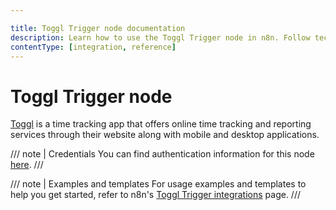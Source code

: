 ```yaml
---

title: Toggl Trigger node documentation
description: Learn how to use the Toggl Trigger node in n8n. Follow technical documentation to integrate Toggl Trigger node into your workflows.
contentType: [integration, reference]
---
```


# Toggl Trigger node

[Toggl](https://toggl.com/) is a time tracking app that offers online time tracking and reporting services through their website along with mobile and desktop applications.

/// note | Credentials
You can find authentication information for this node [here](/integrations/builtin/credentials/toggl.md).
///

///  note  | Examples and templates
For usage examples and templates to help you get started, refer to n8n's [Toggl Trigger integrations](https://n8n.io/integrations/toggl-trigger/) page.
///
